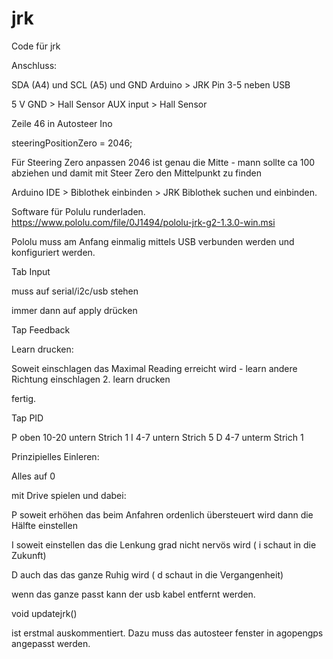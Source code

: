 # jrk
Code für jrk

Anschluss:

SDA (A4) und SCL (A5) und GND Arduino > JRK
Pin 3-5 neben USB

5 V GND > Hall Sensor
AUX input > Hall Sensor


Zeile 46 in Autosteer Ino 

steeringPositionZero = 2046;

Für Steering Zero anpassen 2046 ist genau die Mitte - mann sollte ca 100 abziehen und damit mit Steer Zero den Mittelpunkt zu finden


Arduino IDE > Biblothek einbinden > JRK Biblothek suchen und einbinden.

Software für Polulu runderladen.
https://www.pololu.com/file/0J1494/pololu-jrk-g2-1.3.0-win.msi

Pololu muss am Anfang einmalig mittels USB verbunden werden und konfiguriert werden.

Tab Input

muss auf serial/i2c/usb stehen

immer dann auf apply drücken

Tap Feedback

Learn drucken:

Soweit einschlagen das Maximal Reading erreicht wird - learn
andere Richtung einschlagen 2. learn drucken

fertig.

Tap PID

P oben 10-20 untern Strich 1
I 4-7 untern Strich 5
D 4-7 unterm Strich 1

Prinzipielles Einleren:

Alles auf 0

mit Drive spielen und dabei:

P soweit erhöhen das beim Anfahren ordenlich übersteuert wird
dann die Hälfte einstellen

I soweit einstellen das die Lenkung grad nicht nervös wird ( i schaut in die Zukunft)

D auch das das ganze Ruhig wird  ( d schaut in die Vergangenheit)


wenn das ganze passt kann der usb kabel entfernt werden.


void updatejrk()

ist erstmal auskommentiert. Dazu muss das autosteer fenster in agopengps angepasst werden.




